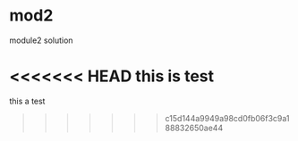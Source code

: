 # mod2

module2 solution

<<<<<<< HEAD
this is test
=======
this a test
>>>>>>> c15d144a9949a98cd0fb06f3c9a188832650ae44
